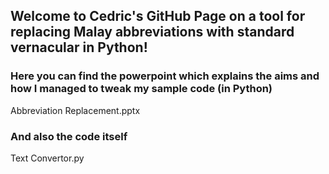 ## Welcome to Cedric's GitHub Page on a tool for replacing Malay abbreviations with standard vernacular in Python!

### Here you can find the powerpoint which explains the aims and how I managed to tweak my sample code (in Python)
Abbreviation Replacement.pptx

### And also the code itself 
Text Convertor.py
